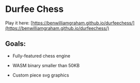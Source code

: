 # Durfee Chess

Play it here: [https://benwilliamgraham.github.io/durfeechess/](https://benwilliamgraham.github.io/durfeechess/)

## Goals:

* Fully-featured chess engine

* WASM binary smaller than 50KB

* Custom piece svg graphics
